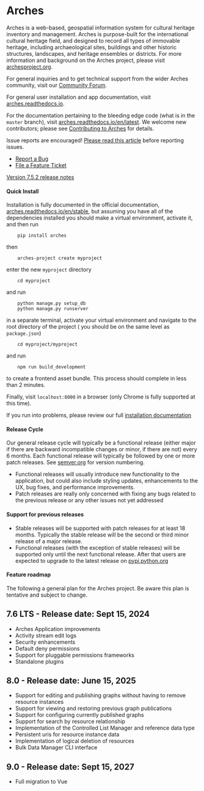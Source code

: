 # Arches

Arches is a web-based, geospatial information system for cultural heritage inventory and management. Arches is purpose-built for the international cultural heritage field, and designed to record all types of immovable heritage, including archaeological sites, buildings and other historic structures, landscapes, and heritage ensembles or districts. For more information and background on the Arches project, please visit [archesproject.org](http://archesproject.org/).

For general inquiries and to get technical support from the wider Arches community, visit our [Community Forum](https://community.archesproject.org/).

For general user installation and app documentation, visit [arches.readthedocs.io](https://arches.readthedocs.io).

For the documentation pertaining to the bleeding edge code (what is in the ``master`` branch), visit [arches.readthedocs.io/en/latest](https://arches.readthedocs.io/en/latest).  We welcome new contributors; please see [Contributing to Arches](CONTRIBUTING.md) for details.

Issue reports are encouraged! [Please read this article](http://polite.technology/reportabug.html) before reporting issues.
*   [Report a Bug](https://github.com/archesproject/arches/issues/new?template=bug.md)
*   [File a Feature Ticket](https://github.com/archesproject/arches/issues/new?template=feature.md)

[Version 7.5.2 release notes](https://github.com/archesproject/arches/blob/stable/7.5.2/releases/7.5.2.md)

#### Quick Install

Installation is fully documented in the official documentation, [arches.readthedocs.io/en/stable](https://arches.readthedocs.io/en/stable), but assuming you have all of the dependencies installed you should make a virtual environment, activate it, and then run
```
    pip install arches
```
then
```
    arches-project create myproject
```
enter the new `myproject` directory
```
    cd myproject
```
and run
```
    python manage.py setup_db
    python manage.py runserver
```
in a separate terminal, activate your virtual environment and navigate to the root directory of the project ( you should be on the same level as `package.json`) 
```
    cd myproject/myproject
```
and run
```   
    npm run build_development
```
to create a frontend asset bundle. This process should complete in less than 2 minutes.

Finally, visit `localhost:8000` in a browser (only Chrome is fully supported at this time).

If you run into problems, please review our full [installation documentation](http://arches.readthedocs.io/en/stable/installation/)

#### Release Cycle

Our general release cycle will typically be a functional release (either major if there are backward incompatible changes or minor, if there are not) every 6 months. Each functional release will typically be followed by one or more patch releases. See [semver.org](https://semver.org/) for version numbering.

-   Functional releases will usually introduce new functionality to the application, but could also include styling updates, enhancements to the UX, bug fixes, and performance improvements.
-   Patch releases are really only concerned with fixing any bugs related to the previous release or any other issues not yet addressed

#### Support for previous releases

- Stable releases will be supported with patch releases for at least 18 months. Typically the stable release will be the second or third minor release of a major release. 
- Functional releases (with the exception of stable releases) will be supported only until the next functional release. After that users are expected to upgrade to the latest release on [pypi.python.org](https://pypi.python.org/pypi/arches)

#### Feature roadmap

The following a general plan for the Arches project. Be aware this plan is tentative and subject to change.

## 7.6 LTS - Release date: Sept 15, 2024
- Arches Application improvements
- Activity stream edit logs
- Security enhancements
- Default deny permissions
- Support for pluggable permissions frameworks
- Standalone plugins

## 8.0 - Release date: June 15, 2025
- Support for editing and publishing graphs without having to remove resource instances
- Support for viewing and restoring previous graph publications
- Support for configuring currently published graphs
- Support for search by resource relationship
- Implementation of the Controlled List Manager and reference data type
- Persistent uris for resource instance data
- Implementation of logical deletion of resources
- Bulk Data Manager CLI interface

## 9.0 - Release date: Sept 15, 2027
- Full migration to Vue

